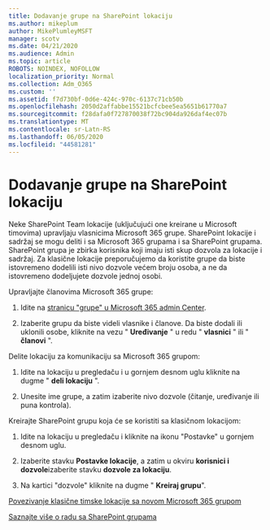 ```yaml
---
title: Dodavanje grupe na SharePoint lokaciju
ms.author: mikeplum
author: MikePlumleyMSFT
manager: scotv
ms.date: 04/21/2020
ms.audience: Admin
ms.topic: article
ROBOTS: NOINDEX, NOFOLLOW
localization_priority: Normal
ms.collection: Adm_O365
ms.custom: ''
ms.assetid: f7d730bf-0d6e-424c-970c-6137c71cb50b
ms.openlocfilehash: 2050d2affabbe15521bcfcbee5ea5651b61770a7
ms.sourcegitcommit: f28dafa0f727870038f72bc904da926daf4ec07b
ms.translationtype: MT
ms.contentlocale: sr-Latn-RS
ms.lasthandoff: 06/05/2020
ms.locfileid: "44581281"
---
```

# <a name="add-a-group-to-a-sharepoint-site"></a>Dodavanje grupe na SharePoint lokaciju

Neke SharePoint Team lokacije (uključujući one kreirane u Microsoft timovima) upravljaju vlasnicima Microsoft 365 grupe. SharePoint lokacije i sadržaj se mogu deliti i sa Microsoft 365 grupama i sa SharePoint grupama. SharePoint grupa je zbirka korisnika koji imaju isti skup dozvola za lokacije i sadržaj. Za klasične lokacije preporučujemo da koristite grupe da biste istovremeno dodelili isti nivo dozvole većem broju osoba, a ne da istovremeno dodeljujete dozvole jednoj osobi.
  
Upravljajte članovima Microsoft 365 grupe:
  
1. Idite na [stranicu "grupe" u Microsoft 365 admin Center](https://portal.office.com/adminportal/home#/groups).
    
2. Izaberite grupu da biste videli vlasnike i članove. Da biste dodali ili uklonili osobe, kliknite na vezu " **Uređivanje** " u redu " **vlasnici** " ili " **članovi** ". 
    
Delite lokaciju za komunikaciju sa Microsoft 365 grupom:
  
1. Idite na lokaciju u pregledaču i u gornjem desnom uglu kliknite na dugme " **deli lokaciju** ". 
    
2. Unesite ime grupe, a zatim izaberite nivo dozvole (čitanje, uređivanje ili puna kontrola).
    
Kreirajte SharePoint grupu koja će se koristiti sa klasičnom lokacijom:
  
1. Idite na lokaciju u pregledaču i kliknite na ikonu "Postavke" u gornjem desnom uglu.
    
2. Izaberite stavku **Postavke lokacije**, a zatim u okviru **korisnici i dozvole**izaberite stavku **dozvole za lokaciju**.
    
3. Na kartici "dozvole" kliknite na dugme " **Kreiraj grupu**".
    
[Povezivanje klasične timske lokacije sa novom Microsoft 365 grupom](https://go.microsoft.com/fwlink/?linkid=2008654)
  
[Saznajte više o radu sa SharePoint grupama](https://go.microsoft.com/fwlink/?linkid=874658)
  


